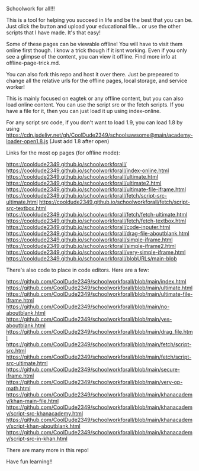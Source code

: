 Schoolwork for all!!! 

This is a tool for helping you succeed in life and be the best that you can be. Just click the button and upload your educational file... or use the other scripts that I have made. It's that easy!

Some of these pages can be viewable offline! You will have to visit them online first though. I know a trick though if it isnt working. Even if you only see a glimpse of the content, you can view it offline. Find more info at offline-page-trick.md. 

You can also fork this repo and host it over there. Just be prepeared to change all the relative urls for the offline pages, local storage, and service worker!

This is mainly focused on eagtek or any offline content, but you can also load online content. You can use the script src or the fetch scripts. If you have a file for it, then you can just load it up using index-online.

For any script src code, if you don't want to load 1.9, you can load 1.8 by using https://cdn.jsdelivr.net/gh/CoolDude2349/schoolsawsome@main/academy-loader-open1.8.js (Just add 1.8 after open)

Links for the most op pages (for offline mode): 

https://cooldude2349.github.io/schoolworkforall/
https://cooldude2349.github.io/schoolworkforall/index-online.html
https://cooldude2349.github.io/schoolworkforall/ultimate.html
https://cooldude2349.github.io/schoolworkforall/ultimate2.html
https://cooldude2349.github.io/schoolworkforall/ultimate-file-iframe.html
https://cooldude2349.github.io/schoolworkforall/fetch/script-src-ultimate.html
https://cooldude2349.github.io/schoolworkforall/fetch/script-src-textbox.html
https://cooldude2349.github.io/schoolworkforall/fetch/fetch-ultimate.html
https://cooldude2349.github.io/schoolworkforall/fetch/fetch-textbox.html
https://cooldude2349.github.io/schoolworkforall/code-inputer.html
https://cooldude2349.github.io/schoolworkforall/drag-file-aboutblank.html
https://cooldude2349.github.io/schoolworkforall/simple-iframe.html
https://cooldude2349.github.io/schoolworkforall/simple-iframe2.html
https://cooldude2349.github.io/schoolworkforall/very-simple-iframe.html
https://cooldude2349.github.io/schoolworkforall/blobURLs/main-blob

There's also code to place in code editors. Here are a few: 

https://github.com/CoolDude2349/schoolworkforall/blob/main/index.html
https://github.com/CoolDude2349/schoolworkforall/blob/main/ultimate.html
https://github.com/CoolDude2349/schoolworkforall/blob/main/ultimate-file-iframe.html
https://github.com/CoolDude2349/schoolworkforall/blob/main/no-aboutblank.html
https://github.com/CoolDude2349/schoolworkforall/blob/main/yes-aboutblank.html
https://github.com/CoolDude2349/schoolworkforall/blob/main/drag_file.html
https://github.com/CoolDude2349/schoolworkforall/blob/main/fetch/script-src.html
https://github.com/CoolDude2349/schoolworkforall/blob/main/fetch/script-src-ultimate.html
https://github.com/CoolDude2349/schoolworkforall/blob/main/secure-iframe.html
https://github.com/CoolDude2349/schoolworkforall/blob/main/very-op-math.html
https://github.com/CoolDude2349/schoolworkforall/blob/main/khanacademy/khan-main-file.html
https://github.com/CoolDude2349/schoolworkforall/blob/main/khanacademy/script-src-khanacademy.html
https://github.com/CoolDude2349/schoolworkforall/blob/main/khanacademy/script-khan-aboutblank.html
https://github.com/CoolDude2349/schoolworkforall/blob/main/khanacademy/script-src-in-khan.html

There are many more in this repo!


Have fun learning!!
